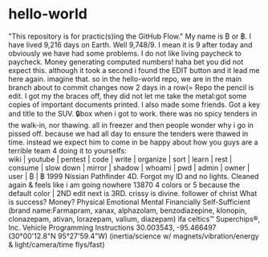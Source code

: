 # hello-world
"This repository is for practic(s)ing the GitHub Flow." 
My name is ₿ or ฿. I have lived 9,216 days on Earth.
Well 9,748/9. I mean it is 9 after today and obviously we have had some problems. I do not like living paycheck to paycheck. Money generating computed numbers!
haha bet you did not expect this. although it took a second i found the EDIT button and it lead me here again. imagine that. so in the hello-world repo, we are in the main branch about to commit changes now 2 days in a row(=
Repo the pencil is edit. I got my the braces off, they did not let me take the metal\:got some copies of important documents printed. I also made some friends. Got a key and title to the SUV. 🔒box
when i got to work. there was no spicy tenders in the walk-in, nor thawing. all in freezer and then people wonder why i go in pissed off. because we had all day to ensure the tenders were thawed in time. instead we expect him to come in be happy about how you guys are a terrible team 4 doing it to yourselfs:\
wiki | youtube | pentest | code | write | organize | sort | learn | rest | consume | slow down | mirror | shadow | whoami | pwd | admin | owner | user | ₿ | ฿
1999 Nissian Pathfinder 4D. Forgot my ID and no lights. Cleaned again & feels like i am going nowhere
13870 4 colors or 5 because the default color | 2ND edit next is 3RD. crissy is divine. follower of christ
What is success? Money? Physical Emotional Mental Financially Self-Sufficient (brand name:Farmapram, xanax, alphazolam, benzodiazepine, klonopin, clonazepam, ativan, lorazepam, valium, diazepam) ifa celtics™
Superchips®, Inc. Vehicle Programming Instructions 30.003543, -95.466497 (30°00'12.8"N 95°27'59.4"W) (inertia/science w/ magnets/vibration/energy & light/camera/time flys/fast)
